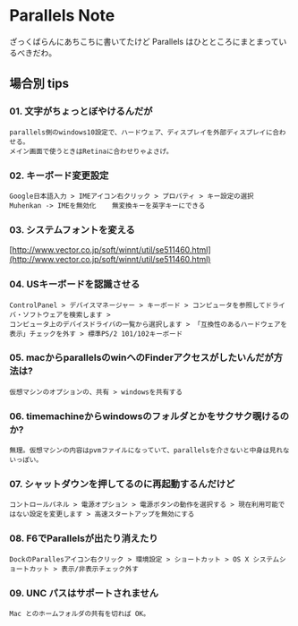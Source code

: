 
Parallels Note
===

ざっくばらんにあちこちに書いてたけど Parallels はひとところにまとまっているべきだわ。

## 場合別 tips

### 01. 文字がちょっとぼやけるんだが

    parallels側のwindows10設定で、ハードウェア、ディスプレイを外部ディスプレイに合わせる。
    メイン画面で使うときはRetinaに合わせりゃよさげ。

### 02. キーボード変更設定
    
    Google日本語入力 > IMEアイコン右クリック > プロパティ > キー設定の選択
    Muhenkan -> IMEを無効化    無変換キーを英字キーにできる

### 03. システムフォントを変える

[http://www.vector.co.jp/soft/winnt/util/se511460.html](http://www.vector.co.jp/soft/winnt/util/se511460.html)

### 04. USキーボードを認識させる

    ControlPanel > デバイスマネージャー > キーボード > コンピュータを参照してドライバ・ソフトウェアを検索します >
    コンピュータ上のデバイスドライバの一覧から選択します > 「互換性のあるハードウェアを表示」チェックを外す > 標準PS/2 101/102キーボード

### 05. macからparallelsのwinへのFinderアクセスがしたいんだが方法は?

    仮想マシンのオプションの、共有 > windowsを共有する

### 06. timemachineからwindowsのフォルダとかをサクサク覗けるのか?

    無理。仮想マシンの内容はpvmファイルになっていて、parallelsを介さないと中身は見れないっぽい。

### 07. シャットダウンを押してるのに再起動するんだけど

    コントロールパネル > 電源オプション > 電源ボタンの動作を選択する > 現在利用可能ではない設定を変更します > 高速スタートアップを無効にする

### 08. F6でParallelsが出たり消えたり

    DockのParallesアイコン右クリック > 環境設定 > ショートカット > OS X システムショートカット > 表示/非表示チェック外す

### 09. UNC パスはサポートされません

    Mac とのホームフォルダの共有を切れば OK。

